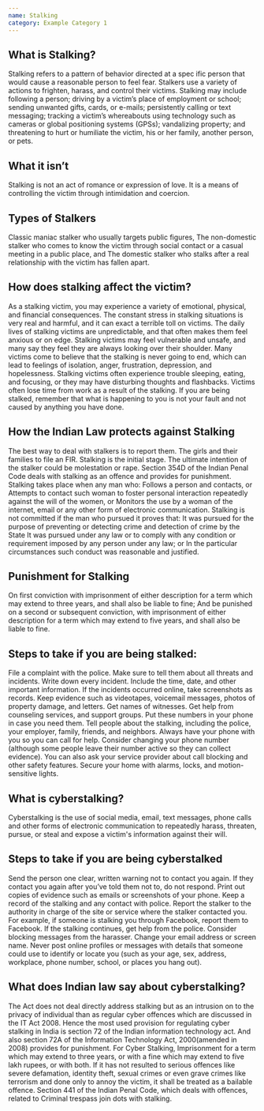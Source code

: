 ```yaml
---
name: Stalking
category: Example Category 1
---
```


## What is Stalking?

Stalking refers to a pattern of behavior directed at a spec ific person that would cause a reasonable person to feel fear. Stalkers use a variety of actions to frighten, harass, and control their victims. Stalking may include following a person; driving by a victim’s place of employment or school; sending unwanted gifts, cards, or e-mails; persistently calling or text messaging; tracking a victim’s whereabouts using technology such as cameras or global positioning systems (GPSs); vandalizing property; and threatening to hurt or humiliate the victim, his or her family, another person, or pets.

## What it isn’t

Stalking is not an act of romance or expression of love. It is a means of controlling the victim through intimidation and coercion.

## Types of Stalkers

Classic maniac stalker who usually targets public figures,
The non-domestic stalker who comes to know the victim through social contact or a casual meeting in a public place, and
The domestic stalker who stalks after a real relationship with the victim has fallen apart.

## How does stalking affect the victim?

As a stalking victim, you may experience a variety of emotional, physical, and financial consequences. The constant stress in stalking situations is very real and harmful, and it can exact a terrible toll on victims.
The daily lives of stalking victims are unpredictable, and that often makes them feel anxious or on edge. Stalking victims may feel vulnerable and unsafe, and many say they feel they are always looking over their shoulder. Many victims come to believe that the stalking is never going to end, which can lead to feelings of isolation, anger, frustration, depression, and hopelessness.
Stalking victims often experience trouble sleeping, eating, and focusing, or they may have disturbing thoughts and flashbacks. Victims often lose time from work as a result of the stalking. 
If you are being stalked, remember that what is happening to you is not your fault and not caused by anything you have done.

## How the Indian Law protects against Stalking

The best way to deal with stalkers is to report them. The girls and their families to file an FIR. Stalking is the initial stage. The ultimate intention of the stalker could be molestation or rape.
Section 354D of the Indian Penal Code deals with stalking as an offence and provides for punishment.
Stalking takes place when any man who:
Follows a person and contacts, or
Attempts to contact such woman to foster personal interaction repeatedly against the will of the women, or
Monitors the use by a woman of the internet, email or any other form of electronic communication.
 Stalking is not committed if the man who pursued it proves that:
It was pursued for the purpose of preventing or detecting crime and detection of crime by the State
It was pursued under any law or to comply with any condition or requirement imposed by any person under any law; or
In the particular circumstances such conduct was reasonable and justified.

## Punishment for Stalking
On first conviction with imprisonment of either description for a term which may extend to three years, and shall also be liable to fine;
And be punished on a second or subsequent conviction, with imprisonment of either description for a term which may extend to five years, and shall also be liable to fine.

## Steps to take if you are being stalked:
File a complaint with the police. Make sure to tell them about all threats and incidents.
Write down every incident. Include the time, date, and other important information. If the incidents occurred online, take screenshots as records.
Keep evidence such as videotapes, voicemail messages, photos of property damage, and letters.
Get names of witnesses.
Get help from counseling services, and support groups. Put these numbers in your phone in case you need them.
Tell people about the stalking, including the police, your employer, family, friends, and neighbors.
Always have your phone with you so you can call for help.
Consider changing your phone number (although some people leave their number active so they can collect evidence). You can also ask your service provider about call blocking and other safety features.
Secure your home with alarms, locks, and motion-sensitive lights.

## What is cyberstalking?
Cyberstalking is the use of social media, email, text messages, phone calls and other forms of electronic communication to repeatedly harass, threaten, pursue, or steal and expose a victim's information against their will.

## Steps to take if you are being cyberstalked
Send the person one clear, written warning not to contact you again.
If they contact you again after you’ve told them not to, do not respond.
Print out copies of evidence such as emails or screenshots of your phone. Keep a record of the stalking and any contact with police.
Report the stalker to the authority in charge of the site or service where the stalker contacted you. For example, if someone is stalking you through Facebook, report them to Facebook.
If the stalking continues, get help from the police. 
Consider blocking messages from the harasser.
Change your email address or screen name.
Never post online profiles or messages with details that someone could use to identify or locate you (such as your age, sex, address, workplace, phone number, school, or places you hang out).

## What does Indian law say about cyberstalking?
The Act does not deal directly address stalking but as an intrusion on to the privacy of individual than as regular cyber offences which are discussed in the IT Act 2008. Hence the most used provision for regulating cyber stalking in India is section 72 of the Indian information technology act.
And also section 72A of the Information Technology Act, 2000(amended in 2008) provides for punishment.
For Cyber Stalking, Imprisonment for a term which may extend to three years, or with a fine which may extend to five lakh rupees, or with both.
If it has not resulted to serious offences like severe defamation, identity theft, sexual crimes or even grave crimes like terrorism and done only to annoy the victim, it shall be treated as a bailable offence.
Section 441 of the Indian Penal Code, which deals with offences, related to Criminal trespass join dots with stalking.






